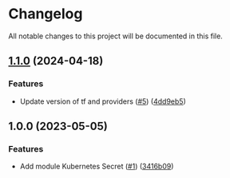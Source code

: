 # Changelog

All notable changes to this project will be documented in this file.

## [1.1.0](https://github.com/cloud-labs-infra/terraform-kubernetes-secret/compare/v1.0.0...v1.1.0) (2024-04-18)


### Features

* Update version of tf and providers ([#5](https://github.com/cloud-labs-infra/terraform-kubernetes-secret/issues/5)) ([4dd9eb5](https://github.com/cloud-labs-infra/terraform-kubernetes-secret/commit/4dd9eb5ce83cee06b546e30e8a7e4947a57a68d1))

## 1.0.0 (2023-05-05)


### Features

* Add module Kubernetes Secret ([#1](https://github.com/cloud-labs-infra/terraform-kubernetes-secret/issues/1)) ([3416b09](https://github.com/cloud-labs-infra/terraform-kubernetes-secret/commit/3416b094ec21e07d6fee65a25578e0c86378b36a))
